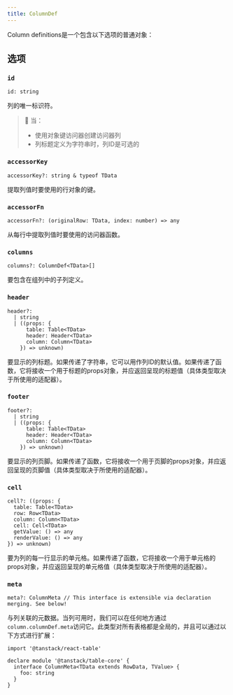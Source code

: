 ```yaml
---
title: ColumnDef
---
```


Column definitions是一个包含以下选项的普通对象：

## 选项

### `id`

```tsx
id: string
```

列的唯一标识符。

> 🧠 当：
>
> - 使用对象键访问器创建访问器列
> - 列标题定义为字符串时，列ID是可选的

### `accessorKey`

```tsx
accessorKey?: string & typeof TData
```

提取列值时要使用的行对象的键。

### `accessorFn`

```tsx
accessorFn?: (originalRow: TData, index: number) => any
```

从每行中提取列值时要使用的访问器函数。

### `columns`

```tsx
columns?: ColumnDef<TData>[]
```

要包含在组列中的子列定义。

### `header`

```tsx
header?:
  | string
  | ((props: {
      table: Table<TData>
      header: Header<TData>
      column: Column<TData>
    }) => unknown)
```

要显示的列标题。如果传递了字符串，它可以用作列ID的默认值。如果传递了函数，它将接收一个用于标题的props对象，并应返回呈现的标题值（具体类型取决于所使用的适配器）。

### `footer`

```tsx
footer?:
  | string
  | ((props: {
      table: Table<TData>
      header: Header<TData>
      column: Column<TData>
    }) => unknown)
```

要显示的列页脚。如果传递了函数，它将接收一个用于页脚的props对象，并应返回呈现的页脚值（具体类型取决于所使用的适配器）。

### `cell`

```tsx
cell?: ((props: {
  table: Table<TData>
  row: Row<TData>
  column: Column<TData>
  cell: Cell<TData>
  getValue: () => any
  renderValue: () => any
}) => unknown)
```

要为列的每一行显示的单元格。如果传递了函数，它将接收一个用于单元格的props对象，并应返回呈现的单元格值（具体类型取决于所使用的适配器）。

### `meta`

```tsx
meta?: ColumnMeta // This interface is extensible via declaration merging. See below!
```

与列关联的元数据。当列可用时，我们可以在任何地方通过`column.columnDef.meta`访问它。此类型对所有表格都是全局的，并且可以通过以下方式进行扩展：

```tsx
import '@tanstack/react-table'

declare module '@tanstack/table-core' {
  interface ColumnMeta<TData extends RowData, TValue> {
    foo: string
  }
}
```
